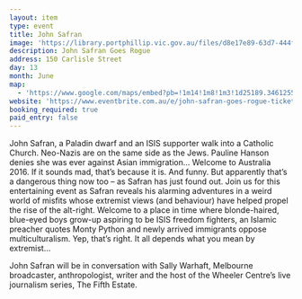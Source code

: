 ```yaml
---
layout: item
type: event
title: John Safran
image: 'https://library.portphillip.vic.gov.au/files/d8e17e89-63d7-444f-a764-a784009f8ed8/John_Safran_for_calendar.jpg'
description: John Safran Goes Rogue
address: 150 Carlisle Street
day: 13
month: June
map:
  - 'https://www.google.com/maps/embed?pb=!1m14!1m8!1m3!1d25189.346125587712!2d144.984516!3d-37.89144!3m2!1i1024!2i768!4f13.1!3m3!1m2!1s0x6ad66844aa2a223d%3A0xad4b734727a9e0d6!2s150+Carlisle+St%2C+St+Kilda+VIC+3182%2C+Australia!5e0!3m2!1sen!2sus!4v1497164176845'
website: 'https://www.eventbrite.com.au/e/john-safran-goes-rogue-tickets-34961621150'
booking_required: true
paid_entry: false
---
```



John Safran, a Paladin dwarf and an ISIS supporter walk into a Catholic Church. Neo-Nazis are on the same side as the Jews. Pauline Hanson denies she was ever against Asian immigration… Welcome to Australia 2016. If it sounds mad, that’s because it is. And funny. But apparently that’s a dangerous thing now too – as Safran has just found out. Join us for this entertaining event as Safran reveals his alarming adventures in a weird world of misfits whose extremist views (and behaviour) have helped propel the rise of the alt-right. Welcome to a place in time where blonde-haired, blue-eyed boys grow-up aspiring to be ISIS freedom fighters, an Islamic preacher quotes Monty Python and newly arrived immigrants oppose multiculturalism. Yep, that’s right. It all depends what you mean by extremist…

John Safran will be in conversation with Sally Warhaft, Melbourne broadcaster, anthropologist, writer and the host of the Wheeler Centre’s live journalism series, The Fifth Estate.